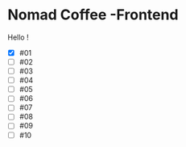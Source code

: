 # Nomad Coffee -Frontend

Hello !

- [x] #01
- [ ] #02
- [ ] #03
- [ ] #04
- [ ] #05
- [ ] #06
- [ ] #07
- [ ] #08
- [ ] #09
- [ ] #10
